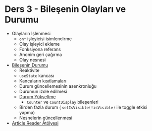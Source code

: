 # Ders 3 - Bileşenin Olayları ve Durumu

- Olayların İşlenmesi
  - `on*` işleyicisi isimlendirme
  - Olay işleyici ekleme
  - Fonksiyona referans
  - Anonim geri çağırma
  - Olay nesnesi
- [Bileşenin Durumu](https://raw.githubusercontent.com/goitacademy/react-course-track/03-state/assets/state.png)
  - Reaktivite
  - `useState` kancası
  - Kancaların kısıtlamaları
  - Durum güncellemesinin asenkronluğu
  - Durumun izole edilmesi
  - [Durum Yükseltme](https://raw.githubusercontent.com/goitacademy/react-course-track/03-state/assets/lifting-state.png)
    - `Counter` ve `CountDisplay` bileşenleri
  - Birden fazla durum ( `setIsVisible(!isVisible)` ile toggle etkisi yapma)
  - Nesnelerin güncellenmesi
- [Article Reader Atölyesi](https://raw.githubusercontent.com/goitacademy/react-course-track/03-state/assets/reader.png)
